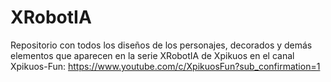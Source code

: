 # XRobotIA
Repositorio con todos los diseños de los personajes, decorados y demás elementos que aparecen en la serie XRobotIA de Xpikuos en el canal Xpikuos-Fun: https://www.youtube.com/c/XpikuosFun?sub_confirmation=1
